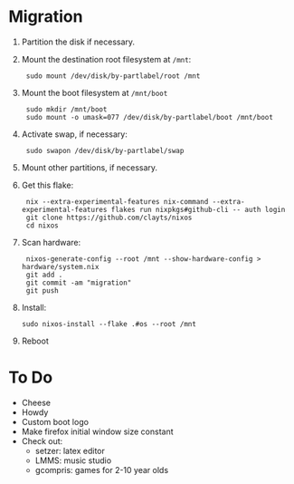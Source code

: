 # Migration
1. Partition the disk if necessary.
2. Mount the destination root filesystem at `/mnt`:

        sudo mount /dev/disk/by-partlabel/root /mnt
3. Mount the boot filesystem at `/mnt/boot`

        sudo mkdir /mnt/boot
        sudo mount -o umask=077 /dev/disk/by-partlabel/boot /mnt/boot
4. Activate swap, if necessary:

        sudo swapon /dev/disk/by-partlabel/swap
5. Mount other partitions, if necessary.
7. Get this flake:

        nix --extra-experimental-features nix-command --extra-experimental-features flakes run nixpkgs#github-cli -- auth login
        git clone https://github.com/clayts/nixos
        cd nixos
8. Scan hardware:

        nixos-generate-config --root /mnt --show-hardware-config > hardware/system.nix
        git add .
        git commit -am "migration"
        git push
16. Install:

        sudo nixos-install --flake .#os --root /mnt
17. Reboot

# To Do
- Cheese
- Howdy
- Custom boot logo
- Make firefox initial window size constant
- Check out:
    - setzer: latex editor
    - LMMS: music studio
    - gcompris: games for 2-10 year olds
